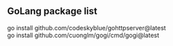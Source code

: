 ## GoLang package list
  
go install github.com/codeskyblue/gohttpserver@latest  
go install github.com/cuonglm/gogi/cmd/gogi@latest  
  
